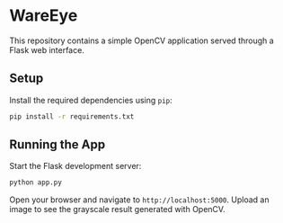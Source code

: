 # WareEye

This repository contains a simple OpenCV application served through a Flask web interface.

## Setup

Install the required dependencies using `pip`:

```bash
pip install -r requirements.txt
```

## Running the App

Start the Flask development server:

```bash
python app.py
```

Open your browser and navigate to `http://localhost:5000`. Upload an image to see the grayscale result generated with OpenCV.
